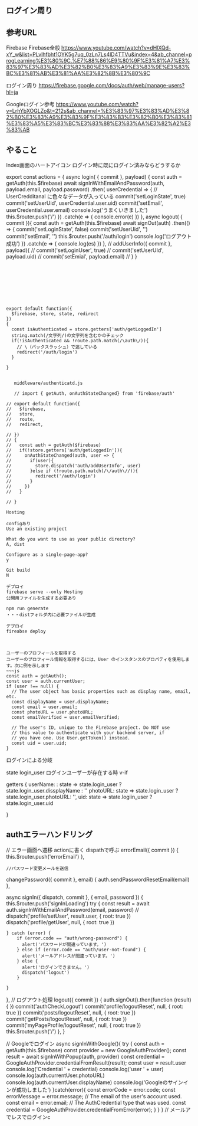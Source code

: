 ## ログイン周り

## 参考URL
Firebase Firebase全般
https://www.youtube.com/watch?v=dHlXQd-xY_w&list=PLvlhfbht1OYK5g7uq_0zLn7Ls4lD4TTVu&index=4&ab_channel=progLearning%E3%80%9C.%E7%88%86%E9%80%9F%E3%81%A7%E3%83%97%E3%83%AD%E3%82%B0%E3%83%A9%E3%83%9E%E3%83%BC%E3%81%AB%E3%81%AA%E3%82%8B%E3%80%9C


ログイン周り
https://firebase.google.com/docs/auth/web/manage-users?hl=ja

Googleログイン参考
https://www.youtube.com/watch?v=LrhYbXOGLZo&t=212s&ab_channel=%E3%83%97%E3%83%AD%E3%82%B0%E3%83%A9%E3%83%9F%E3%83%B3%E3%82%B0%E3%83%81%E3%83%A5%E3%83%BC%E3%83%88%E3%83%AA%E3%82%A2%E3%83%AB

## やること
Index画面のハートアイコン
ログイン時に既にログイン済みならどうするか

export const actions = {
  async login( { commit }, payload) {
    const auth = getAuth(this.$firebase)
    await signInWithEmailAndPassword(auth, payload.email, payload.password)
    .then( userCredential => {
      // UserCredditanal に色々なデータが入っている
      commit('setLoginState', true)
      commit('setUserUid', userCredential.user.uid)
      commit('setEmail', userCredential.user.email)
      console.log('うまくいきました')
      this.$router.push('/')
    })
    .catch(e => {
      console.error(e)
    })
  },
  async logout( { commit }){
    const auth = getAuth(this.$firebase)
    await signOut(auth)
    .then(() => {
      commit('setLoginState', false)
      commit('setUserUid', '')
      commit('setEmail', '')
      this.$router.push('/auth/login')
      console.log('ログアウト成功')
    })
    .catch(e => {
      console.log(es)
    })
  },
  // addUserInfo({ commit }, payload){
  //   commit('setLoginUser', true)
  //   commit('setUserUId', payload.uid)
  //   commit('setEmial', payload.email)
  // }
}


~~~








export default function({
  $firebase, store, state, redirect
})
{
  const isAuthenticated = store.getters['auth/getLoggedIn']
  string.match(/文字列/)の文字列を含むかのチェック
  if(!isAuthenticated && !route.path.match(/\auth\/)){
    // \（バックスラッシュ）で逃している
    redirect('/auth/login')
  }

}


   middleware/authenticatd.js

   // import { getAuth, onAuthStateChanged} from 'firebase/auth'

// export default function({
//   $firebase,
//   store,
//   route,
//   redirect,

// })
// {
//   const auth = getAuth($firebase)
//   if(!store.getters['auth/getLoggedIn']){
//     onAuthStateChanged(auth, user => {
//       if(user){
//         store.dispatch('auth/addUserInfo', user)
//       }else if (!route.path.match(/\/auth\//)){
//         redirect('/auth/login')
//       }
//     })
//   }

// }

Hosting

configあり
Use an existing project

What do you want to use as your public directory?
A, dist

Configure as a single-page-app?
y

Git build
N

デプロイ
firebase serve --only Hosting
公開用ファイルを生成する必要あり

npm run generate
・・・distフォルダ内に必要ファイルが生成

デプロイ
fireabse deploy



ユーザーのプロフィールを取得する
ユーザーのプロフィール情報を取得するには、User のインスタンスのプロパティを使用します。次に例を示します
~~~js
const auth = getAuth();
const user = auth.currentUser;
if (user !== null) {
  // The user object has basic properties such as display name, email, etc.
  const displayName = user.displayName;
  const email = user.email;
  const photoURL = user.photoURL;
  const emailVerified = user.emailVerified;

  // The user's ID, unique to the Firebase project. Do NOT use
  // this value to authenticate with your backend server, if
  // you have one. Use User.getToken() instead.
  const uid = user.uid;
}
~~~




ログインによる分岐

state login_user
ログインユーザーが存在する時 v-if

getters {
  userName: : state => state.login_user ? state.login_user.dissplayName : ''
  photoURL: state => state.login_user ? state.login_user.photoURL: '',
  uid: state => state.logiin_user ? state.login_user.uid


}

## authエラーハンドリング
  // エラー画面へ遷移
  actionに書く dispathで呼ぶ
  errorEmail({ commit }) {
    this.$router.push('errorEmail')
  },

    //パスワード変更メールを送信
  changePassword({ commit }, email) {
    auth.sendPasswordResetEmail(email)
  },




   async signIn({ dispatch, commit }, { email, password }) {
    this.$router.push('signInLoading')
    try {
        const result = await auth.signInWithEmailAndPassword(email, password)
        // dispatch('profile/setUser', result.user, { root: true })
        dispatch('profile/getUser', null, { root: true })

    } catch (error) {
        if (error.code == "auth/wrong-password") {
          alert('パスワードが間違っています。')
        } else if (error.code == "auth/user-not-found") {
          alert('メールアドレスが間違っています。')
        } else {
          alert('ログインできません。')
          dispatch('logout')
        }
        
    }
  },
  // ログアウト処理
  logout({ commit }) {
    auth.signOut().then(function (result) {
    })
    commit('authCheckLogout')
    commit('profile/logoutReset', null, { root: true })
    commit('posts/logoutReset', null, { root: true })
    commit('getPosts/logoutReset', null, { root: true })
    commit('myPageProfile/logoutReset', null, { root: true })
    this.$router.push('/')
  },
}


  // Googleでログイン
     async signInWithGoogle(){
      try {
          const auth = getAuth(this.$firebase)
          const provider = new GoogleAuthProvider();
          const result = await signInWithPopup(auth, provider)
          const credential = GoogleAuthProvider.credentialFromResult(result);
          const user = result.user
          console.log('Credential ' + credential)
          console.log('user ' + user)
          console.log(auth.currentUser.photoURL)
          console.log(auth.currentUser.displayName)
          console.log('Googleのサインインが成功しました')
      }catch(error){
          const errorCode = error.code;
          const errorMessage = error.message;
          // The email of the user's account used.
          const email = error.email;
          // The AuthCredential type that was used.
          const credential = GoogleAuthProvider.credentialFromError(error);
      }
    }
  }
  // メールアでレスでログインc


